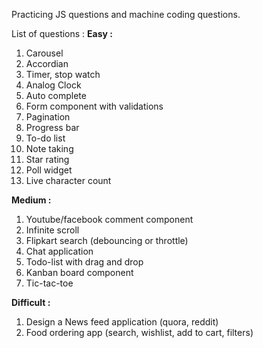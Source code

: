 Practicing JS questions and machine coding questions.

List of questions : 
**Easy :**
1. Carousel
2. Accordian
3. Timer, stop watch
4. Analog Clock
5. Auto complete
6. Form component with validations
7. Pagination
8. Progress bar
9. To-do list
10. Note taking
11. Star rating
12. Poll widget
13. Live character count

**Medium :**
1. Youtube/facebook comment component
2. Infinite scroll
3. Flipkart search (debouncing or throttle)
4. Chat application
5. Todo-list with drag and drop
6. Kanban board component
7. Tic-tac-toe

**Difficult :**
1. Design a News feed application (quora, reddit)
2. Food ordering app (search, wishlist, add to cart, filters)
